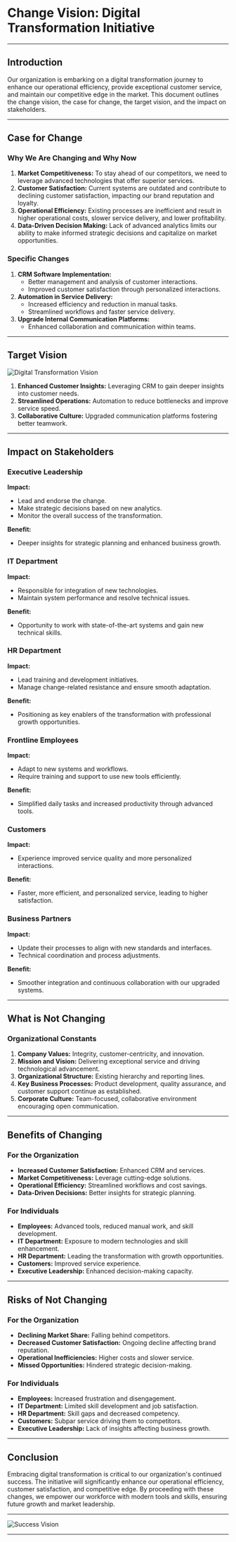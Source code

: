  # Change Vision: Digital Transformation Initiative

---

## Introduction
Our organization is embarking on a digital transformation journey to enhance our operational efficiency, provide exceptional customer service, and maintain our competitive edge in the market. This document outlines the change vision, the case for change, the target vision, and the impact on stakeholders.

---

## Case for Change

### Why We Are Changing and Why Now
1. **Market Competitiveness:** To stay ahead of our competitors, we need to leverage advanced technologies that offer superior services.
2. **Customer Satisfaction:** Current systems are outdated and contribute to declining customer satisfaction, impacting our brand reputation and loyalty.
3. **Operational Efficiency:** Existing processes are inefficient and result in higher operational costs, slower service delivery, and lower profitability.
4. **Data-Driven Decision Making:** Lack of advanced analytics limits our ability to make informed strategic decisions and capitalize on market opportunities.

### Specific Changes
1. **CRM Software Implementation:**
   - Better management and analysis of customer interactions.
   - Improved customer satisfaction through personalized interactions.
2. **Automation in Service Delivery:**
   - Increased efficiency and reduction in manual tasks.
   - Streamlined workflows and faster service delivery.
3. **Upgrade Internal Communication Platforms:**
   - Enhanced collaboration and communication within teams.

---

## Target Vision

![Digital Transformation Vision](https://via.placeholder.com/600x200)

1. **Enhanced Customer Insights:** Leveraging CRM to gain deeper insights into customer needs.
2. **Streamlined Operations:** Automation to reduce bottlenecks and improve service speed.
3. **Collaborative Culture:** Upgraded communication platforms fostering better teamwork.

---

## Impact on Stakeholders

### Executive Leadership
**Impact:**
- Lead and endorse the change.
- Make strategic decisions based on new analytics.
- Monitor the overall success of the transformation.

**Benefit:**
- Deeper insights for strategic planning and enhanced business growth.

### IT Department
**Impact:**
- Responsible for integration of new technologies.
- Maintain system performance and resolve technical issues.

**Benefit:**
- Opportunity to work with state-of-the-art systems and gain new technical skills.

### HR Department
**Impact:**
- Lead training and development initiatives.
- Manage change-related resistance and ensure smooth adaptation.

**Benefit:**
- Positioning as key enablers of the transformation with professional growth opportunities.

### Frontline Employees
**Impact:**
- Adapt to new systems and workflows.
- Require training and support to use new tools efficiently.

**Benefit:**
- Simplified daily tasks and increased productivity through advanced tools.

### Customers
**Impact:**
- Experience improved service quality and more personalized interactions.

**Benefit:**
- Faster, more efficient, and personalized service, leading to higher satisfaction.

### Business Partners
**Impact:**
- Update their processes to align with new standards and interfaces.
- Technical coordination and process adjustments.

**Benefit:**
- Smoother integration and continuous collaboration with our upgraded systems.

---

## What is Not Changing

### Organizational Constants
1. **Company Values:** Integrity, customer-centricity, and innovation.
2. **Mission and Vision:** Delivering exceptional service and driving technological advancement.
3. **Organizational Structure:** Existing hierarchy and reporting lines.
4. **Key Business Processes:** Product development, quality assurance, and customer support continue as established.
5. **Corporate Culture:** Team-focused, collaborative environment encouraging open communication.

---

## Benefits of Changing

### For the Organization
- **Increased Customer Satisfaction:** Enhanced CRM and services.
- **Market Competitiveness:** Leverage cutting-edge solutions.
- **Operational Efficiency:** Streamlined workflows and cost savings.
- **Data-Driven Decisions:** Better insights for strategic planning.

### For Individuals
- **Employees:** Advanced tools, reduced manual work, and skill development.
- **IT Department:** Exposure to modern technologies and skill enhancement.
- **HR Department:** Leading the transformation with growth opportunities.
- **Customers:** Improved service experience.
- **Executive Leadership:** Enhanced decision-making capacity.

---

## Risks of Not Changing

### For the Organization
- **Declining Market Share:** Falling behind competitors.
- **Decreased Customer Satisfaction:** Ongoing decline affecting brand reputation.
- **Operational Inefficiencies:** Higher costs and slower service.
- **Missed Opportunities:** Hindered strategic decision-making.

### For Individuals
- **Employees:** Increased frustration and disengagement.
- **IT Department:** Limited skill development and job satisfaction.
- **HR Department:** Skill gaps and decreased competency.
- **Customers:** Subpar service driving them to competitors.
- **Executive Leadership:** Lack of insights affecting business growth.

---

## Conclusion
Embracing digital transformation is critical to our organization's continued success. The initiative will significantly enhance our operational efficiency, customer satisfaction, and competitive edge. By proceeding with these changes, we empower our workforce with modern tools and skills, ensuring future growth and market leadership.

---

![Success Vision](https://via.placeholder.com/600x200)

---

